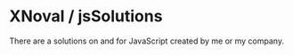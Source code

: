 XNoval / jsSolutions
====================

There are a solutions on and for JavaScript created by me or my company.
